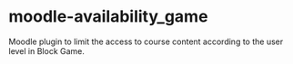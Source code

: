 # moodle-availability_game
Moodle plugin to limit the access to course content according to the user level in Block Game.

